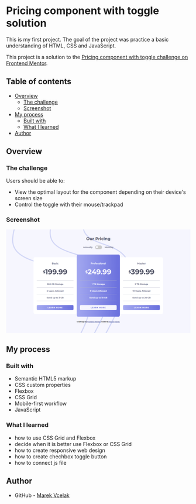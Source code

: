 # Pricing component with toggle solution

This is my first project. 
The goal of the project was practice a basic understanding of HTML, CSS and JavaScript.

This project is a solution to the [Pricing component with toggle challenge on Frontend Mentor](https://www.frontendmentor.io/challenges/pricing-component-with-toggle-8vPwRMIC).

## Table of contents

- [Overview](#overview)
  - [The challenge](#the-challenge)
  - [Screenshot](#screenshot)
- [My process](#my-process)
  - [Built with](#built-with)
  - [What I learned](#what-i-learned)
- [Author](#author)


## Overview

### The challenge

Users should be able to:

- View the optimal layout for the component depending on their device's screen size
- Control the toggle with their mouse/trackpad

### Screenshot

![](./images/screenshot.jpg)

## My process

### Built with

- Semantic HTML5 markup
- CSS custom properties
- Flexbox
- CSS Grid
- Mobile-first workflow
- JavaScript


### What I learned

- how to use CSS Grid and Flexbox
- decide when it is better use Flexbox or CSS Grid
- how to create responsive web design
- how to create chechbox toggle button
- how to connect js file


## Author

- GitHub - [Marek Vcelak](https://github.com/VcelakMarek)
